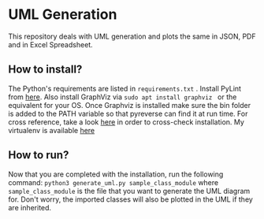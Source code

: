 # UML Generation

This repository deals with UML generation and plots the same in JSON, PDF and in Excel Spreadsheet.

## How to install?

The Python's requirements are listed in `requirements.txt` .
Install PyLint from [here](https://www.pylint.org/#install).
Also install GraphViz via `sudo apt install graphviz ` or the equivalent for your OS. Once Graphviz is installed make sure the bin folder is added to the PATH variable so that pyreverse can find it at run time.
For cross reference, take a look [here](https://gist.github.com/HarshaVardhanBabu/9a47db9e33cf06e9e1e917520bb54056) in order to cross-check installation.
My virtualenv is available [here](https://drive.google.com/drive/folders/1u0VfdaaorOzK_QKsRNfMuDfvRcQ76WGJ?usp=sharing)

## How to run?

Now that you are completed with the installation, run the following command:
`python3 generate_uml.py sample_class_module` where `sample_class_module` is the file that you want to generate the UML diagram for. Don't worry, the imported classes will also be plotted in the UML if they are inherited.

